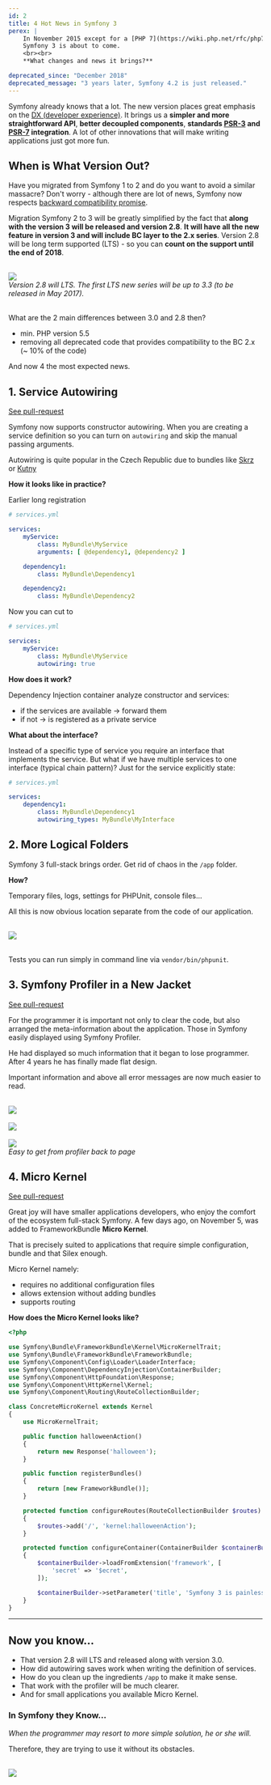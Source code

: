 ```yaml
---
id: 2
title: 4 Hot News in Symfony 3
perex: |
    In November 2015 except for a [PHP 7](https://wiki.php.net/rfc/php7timeline) and [Drupal 8](https://www.drupal.org/node/2605142),
    Symfony 3 is about to come.
    <br><br>
    **What changes and news it brings?**

deprecated_since: "December 2018"
deprecated_message: "3 years later, Symfony 4.2 is just released."
---
```


Symfony already knows that a lot. The new version places great emphasis on the [DX (developer experience)](https://symfony.com/blog/making-the-symfony-experience-exceptional). It brings us a **simpler and more straightforward API**, **better decoupled components**, **standards [PSR-3](https://www.php-fig.org/psr/psr-3) and [PSR-7](https://symfony.com/doc/current/cookbook/psr7.html) integration**. A lot of other innovations that will make writing applications just got more fun.


## When is What Version Out?

Have you migrated from Symfony 1 to 2 and do you want to avoid a similar massacre? Don't worry - although there are lot of news, Symfony now respects [backward compatibility promise](https://symfony.com/doc/current/contributing/code/bc.html).

Migration Symfony 2 to 3 will be greatly simplified by the fact that **along with the version 3 will be released and version 2.8**. **It will have all the new feature in version 3 and will include BC layer to the 2.x series**. Version 2.8 will be long term supported (LTS) - so you can **count on the support until the end of 2018**.

<br>

<div class="text-center">
    <img src="/assets/images/posts/2015/symfony3/release-plan.png">
    <br>
    <em>Version 2.8 will LTS. The first LTS new series will be up to 3.3 (to be released in May 2017).</em>
</div>

<br>

What are the 2 main differences between 3.0 and 2.8 then?

- min. PHP version 5.5
- removing all deprecated code that provides compatibility to the BC 2.x (~ 10% of the code)


And now 4 the most expected news.

## 1. Service Autowiring

<a href="https://github.com/symfony/symfony/pull/15613" class="btn btn-dark btn-sm">
    <em class="fab fa-github fa-fw"></em>
    See pull-request
</a>

Symfony now supports constructor autowiring. When you are creating a service definition so you can turn on `autowiring` and skip the manual passing arguments.

Autowiring is quite popular in the Czech Republic due to bundles like [Skrz](https://github.com/skrz/autowiring-bundle) or [Kutny](https://github.com/kutny/autowiring-bundle)


**How it looks like in practice?**

Earlier long registration

```yaml
# services.yml

services:
    myService:
        class: MyBundle\MyService
        arguments: [ @dependency1, @dependency2 ]

    dependency1:
        class: MyBundle\Dependency1

    dependency2:
        class: MyBundle\Dependency2
```

Now you can cut to

```yaml
# services.yml

services:
    myService:
        class: MyBundle\MyService
        autowiring: true
```

**How does it work?**

Dependency Injection container analyze constructor and services:

- if the services are available → forward them
- if not → is registered as a private service

**What about the interface?**

Instead of a specific type of service you require an interface that implements the service. But what if we have multiple services to one interface (typical chain pattern)? Just for the service explicitly state:

```yaml
# services.yml

services:
    dependency1:
        class: MyBundle\Dependency1
        autowiring_types: MyBundle\MyInterface
```

## 2. More Logical Folders

Symfony 3 full-stack brings order. Get rid of chaos in the `/app` folder.

**How?**

Temporary files, logs, settings for PHPUnit, console files...

All this is now obvious location separate from the code of our application.

<br>

<div class="text-center">
    <img src="/assets/images/posts/2015/symfony3/directory-structure.png" class="img-thumbnail">
</div>

<br>

Tests you can run simply in command line via `vendor/bin/phpunit`.

## 3. Symfony Profiler in a New Jacket

<a href="https://github.com/symfony/symfony/pull/15523" class="btn btn-dark btn-sm">
    <em class="fab fa-github fa-fw"></em>
    See pull-request
</a>


For the programmer it is important not only to clear the code, but also arranged the meta-information about the application. Those in Symfony easily displayed using Symfony Profiler.

He had displayed so much information that it began to lose programmer. After 4 years he has finally made flat design.

Important information and above all error messages are now much easier to read.

<br>

<div class="text-center">
    <img src="/assets/images/posts/2015/symfony3/profiler-before-after.png" class="img-thumbnail">
</div>

<br>

<div class="text-center">
    <img src="/assets/images/posts/2015/symfony3/profiler-old-new.png" class="img-thumbnail">
</div>

<br>

<div class="text-center">
    <img src="/assets/images/posts/2015/symfony3/profiler-go-back.gif" class="img-thumbnail">
    <br>
    <em>Easy to get from profiler back to page</em>
</div>

## 4. Micro Kernel

<a href="https://github.com/symfony/symfony/pull/15990" class="btn btn-dark btn-sm">
    <em class="fab fa-github fa-fw"></em>
    See pull-request
</a>

Great joy will have smaller applications developers, who enjoy the comfort of the ecosystem full-stack Symfony. A few days ago, on November 5, was added to FrameworkBundle **Micro Kernel**.

That is precisely suited to applications that require simple configuration, bundle and that Silex enough.

Micro Kernel namely:

- requires no additional configuration files
- allows extension without adding bundles
- supports routing


**How does the Micro Kernel looks like?**

```php
<?php

use Symfony\Bundle\FrameworkBundle\Kernel\MicroKernelTrait;
use Symfony\Bundle\FrameworkBundle\FrameworkBundle;
use Symfony\Component\Config\Loader\LoaderInterface;
use Symfony\Component\DependencyInjection\ContainerBuilder;
use Symfony\Component\HttpFoundation\Response;
use Symfony\Component\HttpKernel\Kernel;
use Symfony\Component\Routing\RouteCollectionBuilder;

class ConcreteMicroKernel extends Kernel
{
    use MicroKernelTrait;

    public function halloweenAction()
    {
        return new Response('halloween');
    }

    public function registerBundles()
    {
        return [new FrameworkBundle()];
    }

    protected function configureRoutes(RouteCollectionBuilder $routes)
    {
        $routes->add('/', 'kernel:halloweenAction');
    }

    protected function configureContainer(ContainerBuilder $containerBuilder, LoaderInterface $loader)
    {
        $containerBuilder->loadFromExtension('framework', [
            'secret' => '$ecret',
        ]);

        $containerBuilder->setParameter('title', 'Symfony 3 is painless');
    }
}
```


<hr>

## Now you know...

- That version 2.8 will LTS and released along with version 3.0.
- How did autowiring saves work when writing the definition of services.
- How do you clean up the ingredients `/app` to make it make sense.
- That work with the profiler will be much clearer.
- And for small applications you available Micro Kernel.


### In Symfony they Know...

*When the programmer may resort to more simple solution, he or she will.*

Therefore, they are trying to use it without its obstacles.

<br>

<div class="text-center">
    <img src="/assets/images/posts/2015/symfony3/you-got-this-meme.png" class="img-thumbnail">
</div>
